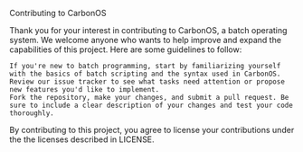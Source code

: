 Contributing to CarbonOS

Thank you for your interest in contributing to CarbonOS, a batch operating system. We welcome anyone who wants to help improve and expand the capabilities of this project. Here are some guidelines to follow:

    If you're new to batch programming, start by familiarizing yourself with the basics of batch scripting and the syntax used in CarbonOS.
    Review our issue tracker to see what tasks need attention or propose new features you'd like to implement.
    Fork the repository, make your changes, and submit a pull request. Be sure to include a clear description of your changes and test your code thoroughly.

By contributing to this project, you agree to license your contributions under the the licenses described in LICENSE.
